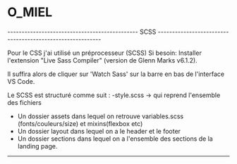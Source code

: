 # O_MIEL

---------------------------------------------- SCSS ----------------------------------------------------------

Pour le CSS j'ai utilisé un préprocesseur (SCSS)
Si besoin: Installer l'extension "Live Sass Compiler" (version de Glenn Marks v6.1.2).

Il suffira alors de cliquer sur 'Watch Sass' sur la barre en bas de l'interface VS Code. 

Le SCSS est structuré comme suit : 
-style.scss -> qui reprend l'ensemble des fichiers
- Un dossier assets dans lequel on retrouve variables.scss (fonts/couleurs/size) et mixins(flexbox etc) 
- Un dossier layout dans lequel on a le header et le footer
- Un dossier sections dans lequel on a l'ensemble des sections de la landing page. 

--------------------------------------------------------------------------------------------------------------

